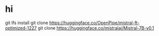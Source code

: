 # hi


git lfs install
git clone https://huggingface.co/OpenPipe/mistral-ft-optimized-1227
git clone https://huggingface.co/mistralai/Mistral-7B-v0.1
